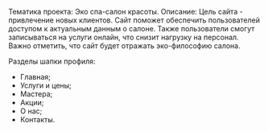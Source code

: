 Тематика проекта: Эко спа-салон красоты.
Описание: Цель сайта - привлечение новых клиентов. Сайт поможет обеспечить пользователей доступом к актуальным данным о салоне. Также пользователи смогут записываться на услуги онлайн, что снизит нагрузку на персонал. Важно отметить, что сайт будет отражать эко-философию салона.

Разделы шапки профиля: 
- Главная; 
- Услуги и цены;
- Мастера; 
- Акции; 
- О нас;
- Контакты.
  
